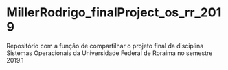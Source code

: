 # MillerRodrigo_finalProject_os_rr_2019
Repositório com a função de compartilhar o projeto final da disciplina Sistemas Operacionais da Universidade Federal de Roraima no semestre 2019.1
